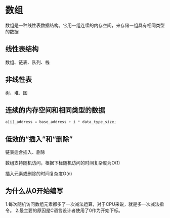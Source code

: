 # 数组

数组是一种线性表数据结构。它用一组连续的内存空间，来存储一组具有相同类型的数据

## 线性表结构

数组、链表、队列、栈

## 非线性表

树、堆、图

## 连续的内存空间和相同类型的数据

```c
a[i]_address = base_address + i * data_type_size;
```

## 低效的“插入”和“删除”

链表适合插入、删除

数组支持随机访问，根据下标随机访问的时间复杂度为O(1)

插入元素或删除的时间复杂度O(n)

## 为什么从0开始编写

1.每次随机访问数组元素都多了一次减法运算，对于CPU来说，就是多一次减法指令。
2.最主要的原因是C语言设计者使用了0作为开始下标。
